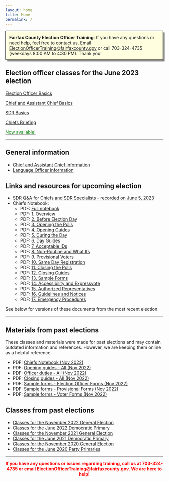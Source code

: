 ```yaml
---
layout: home
title: Home
permalink: /
---
```


<div class="homepage-intro animate__animated animate__pulse" style="margin:1em auto; display:none;">
    Welcome to the Election Officer Training website!
</div>

<p style="
    background: lightyellow;
    padding: 0.8em;
    box-shadow: 5px 5px 3px grey;
    border-radius: 1px;
    border: 1px solid black;
    margin-bottom: 2em;
"><strong>Fairfax County Election Officer Training</strong>: If you have any questions or need help, feel free to contact us. Email <a href="mailto:ElectionOfficerTraining@fairfaxcounty.gov">ElectionOfficerTraining@fairfaxcounty.gov</a> or call 703-324-4735 (weekdays 8:00 AM to 4:30 PM). Thank you!</p>

## Election officer classes for the June 2023 election

<div class="cards">

  <div class="card">
    <a href="/jun-2023/eo-basics/">
      <div class="card-image-container">
        <div class="card-image" style="background-image: url('{{ site.url }}{{ site.baseurl }}/assets/img/new-eos.png')"></div>
      </div>
      <div class="card-text">
        <p>Election Officer Basics</p>
        <p class="card-coming-soon" style="color:green;"></p>
      </div>
    </a>
  </div>



  <div class="card">
    <a href="/nov-2022/chief-basics/">
      <div class="card-image-container">
        <div class="card-image" style="background-image: url('{{ site.url }}{{ site.baseurl }}/assets/img/what-ifs.png')"></div>
      </div>
      <div class="card-text">
        <p>Chief and Assistant Chief Basics</p>
        <p class="card-coming-soon" style="color:green;"></p>
      </div>
    </a>
  </div>


  <div class="card">
    <a href="/jun-2023/sdr-basics/">
      <div class="card-image-container">
        <div class="card-image" style="background-image: url('{{ site.url }}{{ site.baseurl }}/assets/img/sdr-pic.png')"></div>
      </div>
      <div class="card-text">
        <p>SDR Basics</p>
        <p class="card-coming-soon" style="color:green;"></p>
      </div>
    </a>
  </div>


  <div class="card">
    <a href="/jun-2023/chiefs-briefing">
      <div class="card-image-container">
        <div class="card-image" style="background-image: url('{{ site.url }}{{ site.baseurl }}/assets/img/chiefs-briefing-small.jpg')"></div>
      </div>
      <div class="card-text">
        <p>Chiefs Briefing</p>
        <p class="card-coming-soon" style="color:green;">Now available!</p>
      </div>
    </a>
  </div>

</div>

<div></div>

---

## General information

* [Chief and Assistant Chief information](/chief-info)
* [Language Officer information](/language-officers)

## Links and resources for upcoming election

* [SDR Q&A for Chiefs and SDR Specialists - recorded on June 5, 2023](https://www.youtube.com/watch?v=8JPsd58YaI4)
* Chiefs Notebook:
  - PDF: [Full notebook](/assets/docs/2023-06-chiefs-notebook.pdf)
  - PDF: [1. Overview](/assets/docs/2023-06-chiefs-notebook-01-overview.pdf)
  - PDF: [2. Before Election Day](/assets/docs/2023-06-chiefs-notebook-02-before-election-day.pdf)
  - PDF: [3. Opening the Polls](/assets/docs/2023-06-chiefs-notebook-03-opening-the-polls.pdf)
  - PDF: [4. Opening Guides](/assets/docs/2023-06-chiefs-notebook-04-opening-guides.pdf)
  - PDF: [5. During the Day](/assets/docs/2023-06-chiefs-notebook-05-during-the-day.pdf)
  - PDF: [6. Day Guides](/assets/docs/2023-06-chiefs-notebook-06-day-guides.pdf)
  - PDF: [7. Acceptable IDs](/assets/docs/2023-06-chiefs-notebook-07-acceptable-ids.pdf)
  - PDF: [8. Non-Routine and What Ifs](/assets/docs/2023-06-chiefs-notebook-08-non-routine-and-what-ifs.pdf)
  - PDF: [9. Provisional Voters](/assets/docs/2023-06-chiefs-notebook-09-provisional-voters.pdf)
  - PDF: [10. Same Day Registration](/assets/docs/2023-06-chiefs-notebook-10-same-day-registration.pdf)
  - PDF: [11. Closing the Polls](/assets/docs/2023-06-chiefs-notebook-11-closing-the-polls.pdf)
  - PDF: [12. Closing Guides](/assets/docs/2023-06-chiefs-notebook-12-closing-guides.pdf)
  - PDF: [13. Sample Forms](/assets/docs/2023-06-chiefs-notebook-13-sample-forms.pdf)
  - PDF: [14. Accessibility and Expressvote](/assets/docs/2023-06-chiefs-notebook-14-accessibility-and-expressvote.pdf)
  - PDF: [15. Authorized Representatives](/assets/docs/2023-06-chiefs-notebook-15-authorized-representatives.pdf)
  - PDF: [16. Guidelines and Notices](/assets/docs/2023-06-chiefs-notebook-16-guidelines-and-notices.pdf)
  - PDF: [17. Emergency Procedures](/assets/docs/2023-06-chiefs-notebook-17-emergency-procedures.pdf)

See below for versions of these documents from the most recent election.

---

## Materials from past elections

These classes and materials were made for past elections and may contain outdated information and references. However, we are keeping them online as a helpful reference.

* PDF: [Chiefs Notebook (Nov 2022)](/nov-2022/chiefs-notebook/)
* PDF: [Opening guides - All (Nov 2022)](/assets/docs/2022-11-guides-opening.pdf)
* PDF: [Officer duties - All (Nov 2022)](/assets/docs/2022-11-guides-day.pdf)
* PDF: [Closing guides - All (Nov 2022)](/assets/docs/2022-11-guides-closing.pdf)
* PDF: [Sample forms - Election Officer Forms (Nov 2022)](/assets/docs/2022-11-sample-eo-forms.pdf)
* PDF: [Sample forms - Provisional Forms (Nov 2022)](/assets/docs/2022-11-sample-provisional-forms.pdf)
* PDF: [Sample forms - Voter Forms (Nov 2022)](/assets/docs/2022-11-sample-voter-forms.pdf)

## Classes from past elections

- [Classes for the November 2022 General Election](/nov-2022)
- [Classes for the June 2022 Democratic Primary](/jun-2022)
- [Classes for the November 2021 General Election](/nov-2021)
- [Classes for the June 2021 Democratic Primary](/jun-2021)
- [Classes for the November 2020 General Election](/nov-2020)
- [Classes for the June 2020 Party Primaries](/jun-2020)

---

<p style="text-align: center; font-weight:bold;"><span style="color:#FF0000;">If you have any questions or issues regarding training, call us at 703-324-4735 or
 email ElectionOfficerTraining@fairfaxcounty.gov. We are here to help!</span></p>
